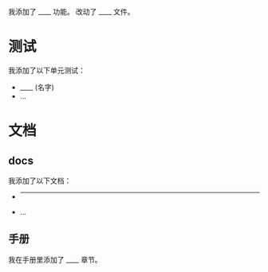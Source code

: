 我添加了 ____ 功能。
改动了 ____ 文件。
# 测试
我添加了以下单元测试：
* ____ (名字)
* ...
# 文档
## docs
我添加了以下文档：
* ____
* ...
## 手册
我在手册里添加了 ____ 章节。